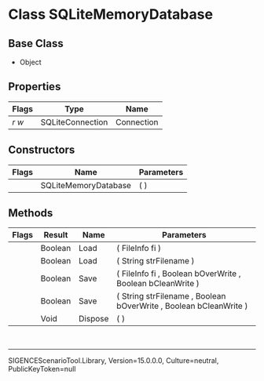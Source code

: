 # Class SQLiteMemoryDatabase
## Base Class
- Object
## Properties
Flags|Type|Name
-|-|-
*r* *w*|SQLiteConnection|Connection
## Constructors
Flags|Name|Parameters
-|-|-
&nbsp;|SQLiteMemoryDatabase|( )
## Methods
Flags|Result|Name|Parameters
-|-|-|-
&nbsp;|Boolean|Load|( FileInfo fi )
&nbsp;|Boolean|Load|( String strFilename )
&nbsp;|Boolean|Save|( FileInfo fi , Boolean bOverWrite , Boolean bCleanWrite )
&nbsp;|Boolean|Save|( String strFilename , Boolean bOverWrite , Boolean bCleanWrite )
&nbsp;|Void|Dispose|( )

<br /><hr />
SIGENCEScenarioTool.Library, Version=15.0.0.0, Culture=neutral, PublicKeyToken=null
